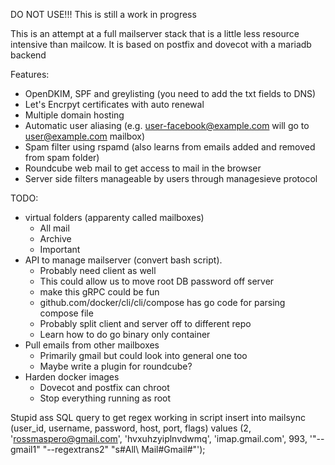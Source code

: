 DO NOT USE!!! This is still a work in progress

This is an attempt at a full mailserver stack that is a little less resource intensive than mailcow. It is based on postfix and dovecot with a mariadb backend

Features:
 - OpenDKIM, SPF and greylisting (you need to add the txt fields to DNS)
 - Let's Encrpyt certificates with auto renewal
 - Multiple domain hosting
 - Automatic user aliasing (e.g. user-facebook@example.com will go to user@example.com mailbox)
 - Spam filter using rspamd (also learns from emails added and removed from spam folder)
 - Roundcube web mail to get access to mail in the browser
 - Server side filters manageable by users through managesieve protocol

TODO:
 - virtual folders (apparenty called mailboxes)
   - All mail
   - Archive
   - Important
 - API to manage mailserver (convert bash script). 
   - Probably need client as well
   - This could allow us to move root DB password off server
   - make this gRPC could be fun
   - github.com/docker/cli/cli/compose has go code for parsing compose file
   - Probably split client and server off to different repo
   - Learn how to do go binary only container
 - Pull emails from other mailboxes
   - Primarily gmail but could look into general one too
   - Maybe write a plugin for roundcube?
 - Harden docker images
   - Dovecot and postfix can chroot
   - Stop everything running as root

Stupid ass SQL query to get regex working in script
insert into mailsync (user_id, username, password, host, port, flags) values (2, 'rossmaspero@gmail.com', 'hvxuhzyiplnvdwmq', 'imap.gmail.com', 993, '"--gmail1" "--regextrans2" "s#All\ Mail#Gmail#"');
